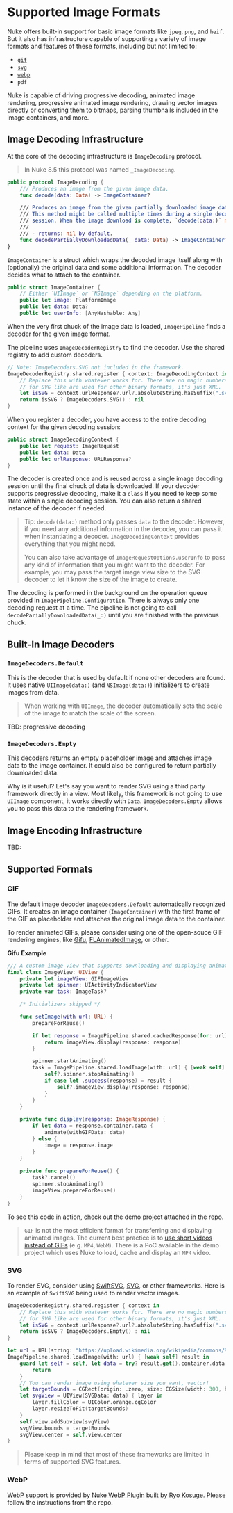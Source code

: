# Supported Image Formats

Nuke offers built-in support for basic image formats like `jpeg`, `png`, and `heif`. But it also has infrastructure capable of supporting a variety of image formats and features of these formats, including but not limited to: 

- [`gif`](#gif)
- [`svg`](#svg)
- [`webp`](#webp)
- `pdf`

Nuke is capable of driving progressive decoding, animated image rendering, progressive animated image rendering, drawing vector images directly or converting them to bitmaps, parsing thumbnails included in the image containers, and more.

## Image Decoding Infrastructure

At the core of the decoding infrastructure is `ImageDecoding` protocol.

> In Nuke 8.5 this protocol was named `_ImageDecoding`.

```swift
public protocol ImageDecoding {
    /// Produces an image from the given image data.
    func decode(data: Data) -> ImageContainer?

    /// Produces an image from the given partially downloaded image data.
    /// This method might be called multiple times during a single decoding
    /// session. When the image download is complete, `decode(data:)` method is called.
    ///
    /// - returns: nil by default.
    func decodePartiallyDownloadedData(_ data: Data) -> ImageContainer?
}
```

`ImageContainer` is a struct which wraps the decoded image itself along with (optionally) the original data and some additional information. The decoder decides what to attach to the container.

```swift
public struct ImageContainer {
    // Either `UIImage` or `NSImage` depending on the platform.
    public let image: PlatformImage
    public let data: Data?
    public let userInfo: [AnyHashable: Any]
```

When the very first chuck of the image data is loaded, `ImagePipeline` finds a decoder for the given image format.

The pipeline uses `ImageDecoderRegistry` to find the decoder. Use the shared registry to add custom decoders.

```swift
// Note: ImageDecoders.SVG not included in the framework.
ImageDecoderRegistry.shared.register { context: ImageDecodingContext in
    // Replace this with whatever works for. There are no magic numbers
    // for SVG like are used for other binary formats, it's just XML.
    let isSVG = context.urlResponse?.url?.absoluteString.hasSuffix(".svg") ?? false
    return isSVG ? ImageDecoders.SVG() : nil
}
```

When you register a decoder, you have access to the entire decoding context for the given decoding session:

```swift
public struct ImageDecodingContext {
    public let request: ImageRequest
    public let data: Data
    public let urlResponse: URLResponse?
}
```

The decoder is created once and is reused across a single image decoding session until the final chuck of data is downloaded. If your decoder supports progressive decoding, make it a `class` if you need to keep some state within a single decoding session. You can also return a shared instance of the decoder if needed.

> Tip: `decode(data:)` method only passes `data` to the decoder. However, if you need any additional information in the decoder, you can pass it when instantiating a decoder. `ImageDecodingContext` provides everything that you might need.
>
> You can also take advantage of `ImageRequestOptions.userInfo` to pass any kind of information that you might want to the decoder. For example, you may pass the target image view size to the SVG decoder to let it know the size of the image to create.  

The decoding is performed in the background on the operation queue provided in `ImagePipeline.Configuration`. There is always only one decoding request at a time. The pipeline is not going to call `decodePariallyDownloadedData(_:)` until you are finished with the previous chuck.

## Built-In Image Decoders

### `ImageDecoders.Default`

This is the decoder that is used by default if none other decoders are found. It uses native `UIImage(data:)` (and `NSImage(data:)`) initializers to create images from data.

> When working with `UIImage`, the decoder automatically sets the scale of the image to match the scale of the screen.

TBD: progressive decoding

### `ImageDecoders.Empty`

This decoders returns an empty placeholder image and attaches image data to the image container. It could also be configured to return partially downloaded data.

Why is it useful? Let's say you want to render SVG using a third party framework directly in a view. Most likely, this framework is not going to use `UIImage` component, it works directly with `Data`. `ImageDecoders.Empty` allows you to pass this data to the rendering framework. 

## Image Encoding Infrastructure

TBD:

## Supported Formats

### GIF

The default image decoder `ImageDecoders.Default` automatically recognized GIFs. It creates an image container (`ImageContainer`) with the first frame of the GIF as placeholder and attaches the original image data to the container.

To render animated GIFs, please consider using one of the open-souce GIF rendering engines, like [Gifu](https://github.com/kaishin/Gifu), [FLAnimatedImage](https://github.com/Flipboard/FLAnimatedImage), or other.

**Gifu Example**

```swift
/// A custom image view that supports downloading and displaying animated images.
final class ImageView: UIView {
    private let imageView: GIFImageView
    private let spinner: UIActivityIndicatorView
    private var task: ImageTask?

    /* Initializers skipped */

    func setImage(with url: URL) {
        prepareForReuse()

        if let response = ImagePipeline.shared.cachedResponse(for: url) {
            return imageView.display(response: response)
        }

        spinner.startAnimating()
        task = ImagePipeline.shared.loadImage(with: url) { [weak self] result in
            self?.spinner.stopAnimating()
            if case let .success(response) = result {
                self?.imageView.display(response: response)
            }
        }
    }
    
    private func display(response: ImageResponse) {
        if let data = response.container.data {
            animate(withGIFData: data)
        } else {
            image = response.image
        }
    }
    
    private func prepareForReuse() {
        task?.cancel()
        spinner.stopAnimating()
        imageView.prepareForReuse()
    }
}
```

To see this code in action, check out the demo project attached in the repo.

> `GIF` is not the most efficient format for transferring and displaying animated images. The current best practice is to [use short videos instead of GIFs](https://developers.google.com/web/fundamentals/performance/optimizing-content-efficiency/replace-animated-gifs-with-video/) (e.g. `MP4`, `WebM`). There is a PoC available in the demo project which uses Nuke to load, cache and display an `MP4` video.

### SVG

To render SVG, consider using [SwiftSVG](https://github.com/mchoe/SwiftSVG), [SVG](https://github.com/SVGKit/SVGKit), or other frameworks. Here is an example of `SwiftSVG` being used to render vector images.

```swift
ImageDecoderRegistry.shared.register { context in
    // Replace this with whatever works for. There are no magic numbers
    // for SVG like are used for other binary formats, it's just XML.
    let isSVG = context.urlResponse?.url?.absoluteString.hasSuffix(".svg") ?? false
    return isSVG ? ImageDecoders.Empty() : nil
}

let url = URL(string: "https://upload.wikimedia.org/wikipedia/commons/9/9d/Swift_logo.svg")!
ImagePipeline.shared.loadImage(with: url) { [weak self] result in
    guard let self = self, let data = try? result.get().container.data else {
        return
    }
    // You can render image using whatever size you want, vector!
    let targetBounds = CGRect(origin: .zero, size: CGSize(width: 300, height: 300))
    let svgView = UIView(SVGData: data) { layer in
        layer.fillColor = UIColor.orange.cgColor
        layer.resizeToFit(targetBounds)
    }
    self.view.addSubview(svgView)
    svgView.bounds = targetBounds
    svgView.center = self.view.center
}
```

> Please keep in mind that most of these frameworks are limited in terms of supported SVG features.

### WebP

[WebP](https://developers.google.com/speed/webp) support is provided by [Nuke WebP Plugin](https://github.com/ryokosuge/Nuke-WebP-Plugin) built by [Ryo Kosuge](https://github.com/ryokosuge). Please follow the instructions from the repo.
